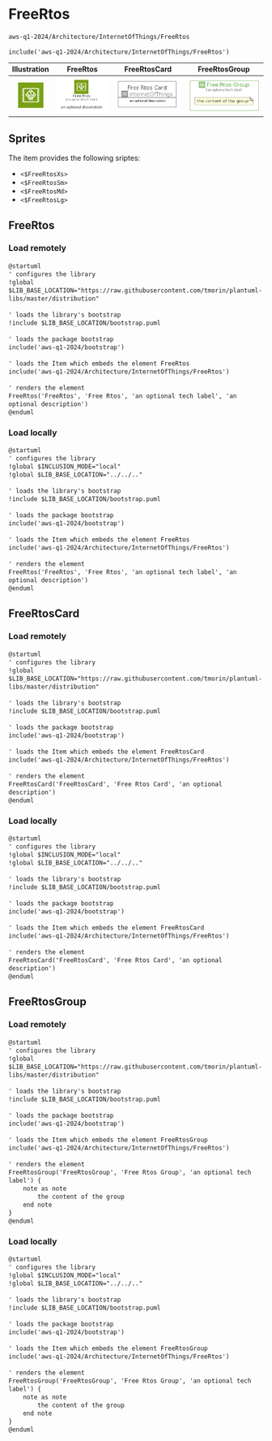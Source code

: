 # FreeRtos


```text
aws-q1-2024/Architecture/InternetOfThings/FreeRtos
```

```text
include('aws-q1-2024/Architecture/InternetOfThings/FreeRtos')
```



| Illustration | FreeRtos | FreeRtosCard | FreeRtosGroup |
| :---: | :---: | :---: | :---: |
| ![illustration for Illustration](../../../aws-q1-2024/Architecture/InternetOfThings/FreeRtos.png) | ![illustration for FreeRtos](../../../aws-q1-2024/Architecture/InternetOfThings/FreeRtos.Local.png) | ![illustration for FreeRtosCard](../../../aws-q1-2024/Architecture/InternetOfThings/FreeRtosCard.Local.png) | ![illustration for FreeRtosGroup](../../../aws-q1-2024/Architecture/InternetOfThings/FreeRtosGroup.Local.png) |



## Sprites
The item provides the following sriptes:

- `<$FreeRtosXs>`
- `<$FreeRtosSm>`
- `<$FreeRtosMd>`
- `<$FreeRtosLg>`





## FreeRtos

### Load remotely
```plantuml
@startuml
' configures the library
!global $LIB_BASE_LOCATION="https://raw.githubusercontent.com/tmorin/plantuml-libs/master/distribution"

' loads the library's bootstrap
!include $LIB_BASE_LOCATION/bootstrap.puml

' loads the package bootstrap
include('aws-q1-2024/bootstrap')

' loads the Item which embeds the element FreeRtos
include('aws-q1-2024/Architecture/InternetOfThings/FreeRtos')

' renders the element
FreeRtos('FreeRtos', 'Free Rtos', 'an optional tech label', 'an optional description')
@enduml
```

### Load locally
```plantuml
@startuml
' configures the library
!global $INCLUSION_MODE="local"
!global $LIB_BASE_LOCATION="../../.."

' loads the library's bootstrap
!include $LIB_BASE_LOCATION/bootstrap.puml

' loads the package bootstrap
include('aws-q1-2024/bootstrap')

' loads the Item which embeds the element FreeRtos
include('aws-q1-2024/Architecture/InternetOfThings/FreeRtos')

' renders the element
FreeRtos('FreeRtos', 'Free Rtos', 'an optional tech label', 'an optional description')
@enduml
```

## FreeRtosCard

### Load remotely
```plantuml
@startuml
' configures the library
!global $LIB_BASE_LOCATION="https://raw.githubusercontent.com/tmorin/plantuml-libs/master/distribution"

' loads the library's bootstrap
!include $LIB_BASE_LOCATION/bootstrap.puml

' loads the package bootstrap
include('aws-q1-2024/bootstrap')

' loads the Item which embeds the element FreeRtosCard
include('aws-q1-2024/Architecture/InternetOfThings/FreeRtos')

' renders the element
FreeRtosCard('FreeRtosCard', 'Free Rtos Card', 'an optional description')
@enduml
```

### Load locally
```plantuml
@startuml
' configures the library
!global $INCLUSION_MODE="local"
!global $LIB_BASE_LOCATION="../../.."

' loads the library's bootstrap
!include $LIB_BASE_LOCATION/bootstrap.puml

' loads the package bootstrap
include('aws-q1-2024/bootstrap')

' loads the Item which embeds the element FreeRtosCard
include('aws-q1-2024/Architecture/InternetOfThings/FreeRtos')

' renders the element
FreeRtosCard('FreeRtosCard', 'Free Rtos Card', 'an optional description')
@enduml
```

## FreeRtosGroup

### Load remotely
```plantuml
@startuml
' configures the library
!global $LIB_BASE_LOCATION="https://raw.githubusercontent.com/tmorin/plantuml-libs/master/distribution"

' loads the library's bootstrap
!include $LIB_BASE_LOCATION/bootstrap.puml

' loads the package bootstrap
include('aws-q1-2024/bootstrap')

' loads the Item which embeds the element FreeRtosGroup
include('aws-q1-2024/Architecture/InternetOfThings/FreeRtos')

' renders the element
FreeRtosGroup('FreeRtosGroup', 'Free Rtos Group', 'an optional tech label') {
    note as note
        the content of the group
    end note
}
@enduml
```

### Load locally
```plantuml
@startuml
' configures the library
!global $INCLUSION_MODE="local"
!global $LIB_BASE_LOCATION="../../.."

' loads the library's bootstrap
!include $LIB_BASE_LOCATION/bootstrap.puml

' loads the package bootstrap
include('aws-q1-2024/bootstrap')

' loads the Item which embeds the element FreeRtosGroup
include('aws-q1-2024/Architecture/InternetOfThings/FreeRtos')

' renders the element
FreeRtosGroup('FreeRtosGroup', 'Free Rtos Group', 'an optional tech label') {
    note as note
        the content of the group
    end note
}
@enduml
```

